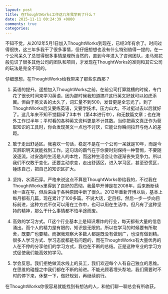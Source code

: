 ```yaml
---
layout: post
title: 在ThoughtWorks工作这几年我学到了什么？
date: 2015-11-11 00:24:39 +0800
comments: true
categories: 
---
```



不知不觉，从2012年5月1日加入ThoughtWorks到现在，已经3年有余了。时间过得很快，这三年多我干了很多事情，但仔细想想也没有什么特别值得一提的。在一个公司呆久了总觉得很多事情是理所当然的，直到今年进入了咨询团队，走马观花般见识了很多其他公司的团队和项目，才发现在ThoughtWorks的准则和其它公司的玩法是完全不同的。

<!-- more -->

仔细想想，在ThoughtWorks给我带来了那些东西那？

1. 英语的提升。遥想加入ThoughtWorks之前，在前公司打算跳槽的时候，专门花了很长时间来学习英语，因为那时候我知道搞IT这行英文好就可以如虎添翼。但由于英文丢的太久了，词汇量不到500，发音更是全忘光了。到了ThoughtWorks后又要练英语，又要学技术，压力山大。不过挺过去以后就好了。这几年来不知不觉翻译了3本书（第4本进行中），和无数篇文章；也在海外工作过半年；平时看的各种英文资料更是不计其数。当你把英文真正作为获取知识的工具时，你会发现英文一点也不讨厌，它能让你瞬间拉开与他人的差距。

2. 敢于走出舒适区。我喜欢一句话，稳定不是在一个公司一呆就是10年，而是今天辞职明天就能找到工作。这句话的霸气在于你要时刻保持一种警惕，不要随波逐流。过安逸的生活是人的本性，而这种生活会让你逐渐丧失竞争力。所以我们不仅敢于变化，还要主动求变，走出舒适区，进入学习区，甚至恐慌区，锤炼自己，把自己的知识区扩大。

3. 坚持，水滴石穿。严格来说这点不算是ThoughtWorks带给我的，不过我在ThoughtWorks里得到了良好的贯彻。我最早开博是在2008年，后来断断续续一直在写，但后来由于各种原因中断了很久。2012年重新开博以后，基本上每月都有几篇，现在累计了100多篇。不说大话，定目标，然后一步一步向目标前进，这种方式不仅可以用在工作中，也可以用在生活中。但凡有了这种坚持的精神，那么干什么事情都不怕半途而废。

4. 高效的学习方式。IT这个行业基本上是知识爆炸的行业，每天都有大量的信息涌出。而个人的精力是有限的，知识是无限的。所以在学习的时候要有所取舍，既要广也要精。而据我观察大多数人都是既没有做到广，也没有做到精。很多人学习方式、学习态度都是有问题的，而在ThoughtWorks有大量优秀的人在不停的分享他们的学习方式，我也在不断的总结。正是这种专业的学习方式促使我们能高效的学习。

5. 学会反思。我们拒绝做流水线上的员工，我们欢迎每个人有自己独立的思维。在思维的碰撞之中我们都在不断的前进。不能光顾着埋头犁地，我们需要时不时的停下来，休整一下，做好规划，再继续前行。


在ThoughtWorks你很容易就能找到有想法的人，和他们聊一聊总会有所收获。